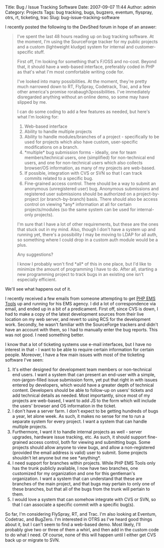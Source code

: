 Title: Bug / Issue Tracking Software
Date: 2007-09-07 11:44
Author: admin
Category: Projects
Tags: bug tracking, bugs, bugzero, eventum, flyspray, otrs, rt, ticketing, trac
Slug: bug-issue-tracking-software

I recently posted the following to the DevShed forum in hope of an
answer:

> I've spent the last 48 hours reading up on bug
> tracking software. At the moment, I'm using the SourceForge tracker for
> my public projects and a custom (lightweight kludge) system for internal
> and customer-specific stuff.
> 
> First off, I'm looking for something that's F/OSS and no-cost. Beyond
> that, it should have a web-based interface, preferably coded in PHP as
> that's what I'm most comfortable writing code for.
> 
> I've looked into many possibilities. At the moment, they're pretty much
> narrowed down to RT, FlySpray, Codetrack, Trac, and a few other
> america's promise rorabaugh3possibilities. I've immediately disregarded
> anything without an online demo, so some may have slipped by me.
> 
> I can do some coding to add a few features as needed, but here's what
> I'm looking for:
> 
> 1) Web-based interface
> 2) Ability to handle multiple projects
> 3) Ability to handle modules/branches of a project - specifically to be
> used for projects which also have custom, user-specific modifications on
> a branch.
> 4) \*multiple\* bug submission forms - ideally, one for team
> members/technical users, one (simplified) for non-technical end users,
> and one for non-technical users which also collects browser/OS
> information, as many of my projects are web-based.
> 5) If possible, integration with CVS or SVN so that I can track commits
> related to a specific bug.
> 6) Fine-grained access control. There should be a way to submit an
> anonymous (unregistered user) bug. Anonymous submissions and registered
> user submissions should be authorized on a project-by-project (or
> branch-by-branch) basis. There should also be access control on viewing
> \*any\* information at all for certain projects/modules (so the same
> system can be used for internal-only projects).
> 
> I'm sure that I have a lot of other requirements, but these are the ones
> that stuck out in my mind. Also, though I don't have a system up and
> running yet, there's a possibility I may be moving to LDAP for all auth,
> so something where I could drop in a custom auth module would be a plus.
> 
> Any suggestions?
> 
> I know I probably won't find \*all\* of this in one place, but I'd like
> to minimize the amount of programming I have to do. After all, starting
> a new programming project to track bugs in an existing one isn't
> especially efficient.

We'll see what happens out of it.

I recently received a few emails from someone attempting to get [PHP EMS
Tools](http://www.php-ems-tools.com) up and running for his EMS agency.
I did a lot of correspondence via email, and ended up in a bit of a
predicament. First off, since CVS is down, I had to make a copy of the
latest development sources from their live location on my web server,
and revert to using RCS for the development work. Secondly, he wasn't
familiar with the SourceForge trackers and didn't have an account with
them, so I had to manually enter the bug reports. This was not good. I
need something better.

I know that a lot of ticketing systems use e-mail interfaces, but I have
no interest in that - I want to be able to require certain information
for certain people. Moreover, I have a few main issues with most of the
ticketing software I've seen:

1.  It's either designed for development team members or non-technical
    end users. I want a system that can present an end-user with a
    simple, non-jargon-filled issue submission form, yet put that right
    in with issues entered by developers, which would have a greater
    depth of technical content. Developers should be able to follow-up
    on users' tickets and add technical details as needed. Most
    importantly, since most of my projects are web-based, I want to add
    JS to the form which will include the users' browser and OS
    information in the ticket.
2.  I don't have a server farm. I don't expect to be getting hundreds of
    bugs a year, let alone week. As such, it makes no sense for me to
    run a separate system for every project. I want a system that can
    handle multiple projects.
3.  Furthermore, I want it to handle internal projects as well - server
    upgrades, hardware issue tracking, etc. As such, it should support
    fine-grained access control, both for viewing and submitting bugs.
    Some projects should allow anyone to view bugs, and allow a
    non-registered (provided the email address is valid) user to submit.
    Some projects shouldn't let anyone but me see \*anything\*.
4.  I need support for branches within projects. While PHP EMS Tools
    only has the trunk publicly available, I now have two branches, one
    customized for my organization and one for this gentleman's
    organization. I want a system that can understand that these are
    branches of the main project, and that bugs may pertain to only one
    of these branches, but that all of the bugs from the trunk will
    pertain to them.
5.  I would love a system that can somehow integrate with CVS or SVN, so
    that I can associate a specific commit with a specific bug(s).

So far, I'm considering FlySpray, RT, and Trac. I'm also looking at
Eventum, Codetrac, and BugZero. I'm interested in OTRS as I've heard
good things about it, but I can't seem to find a web-based demo. Most
likely, I'll probably give two or three of them a whirl, and then add in
the custom code to do what I need. Of course, none of this will happen
until I either get CVS back up or migrate to SVN.

